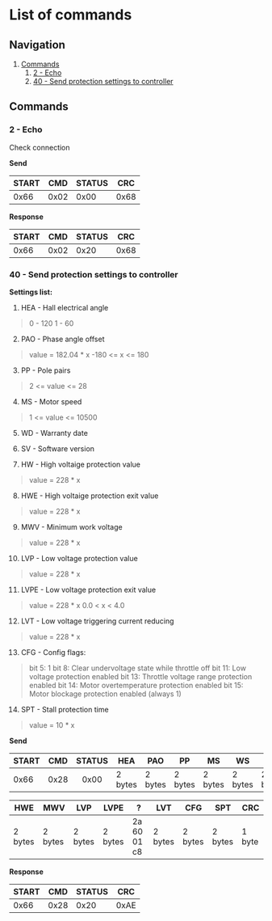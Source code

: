 # List of commands

## Navigation

1. [Commands](#commands)
    1. [2 - Echo](#cmd_2)
    2. [40 - Send protection settings to controller](#cmd_40)

## Commands <a name="commands"></a>

### 2 - Echo <a name="cmd_2"></a>
Check connection

**Send**

|  START |  CMD   | STATUS |  CRC   |
|--------|--------|--------|--------|
|  0x66  |  0x02  |  0x00  |  0x68  |

**Response**

|  START |  CMD   | STATUS |  CRC   |
|--------|--------|--------|--------|
|  0x66  |  0x02  |  0x20  |  0x68  |

### 40 - Send protection settings to controller <a name="cmd_40"></a>
**Settings list:**
1. HEA - Hall electrical angle
> 0 - 120
> 1 - 60

2. PAO - Phase angle offset
> value = 182.04 * x
> -180 <= x <= 180

3. PP  - Pole pairs
> 2 <= value <= 28

4. MS  - Motor speed
> 1 <= value <= 10500

5. WD  - Warranty date
6. SV  - Software version

7. HW  - High voltaige protection value
> value = 228 * x

8. HWE - High voltaige protection exit value
> value = 228 * x

9. MWV - Minimum work voltage
> value = 228 * x

10. LVP - Low voltage protection value
> value = 228 * x

11. LVPE - Low voltage protection exit value
> value = 228 * x
> 0.0 < x < 4.0

12. LVT - Low voltage triggering current reducing
> value = 228 * x

13. CFG - Config flags:
> bit 5:  1
> bit 8:  Clear undervoltage state while throttle off
> bit 11: Low voltage protection enabled
> bit 13: Throttle voltage range protection enabled
> bit 14: Motor overtemperature protection enabled
> bit 15: Motor blockage protection enabled (always 1)

14. SPT - Stall protection time
> value = 10 * x

**Send**

|START | CMD  | STATUS | HEA     | PAO     | PP      | MS      | WS      | SV      | HW      |
|------|------|:------:|---------|---------|---------|---------|---------|---------|---------|
| 0x66 | 0x28 |  0x00  | 2 bytes | 2 bytes | 2 bytes | 2 bytes | 2 bytes | 2 bytes | 2 bytes |

| HWE     | MWV     | LVP     | LVPE    |      ?      | LVT     | CFG     | SPT     | CRC     |
|---------|---------|---------|---------|-------------|---------|---------|---------|---------|
| 2 bytes | 2 bytes | 2 bytes | 2 bytes | 2a 60 01 c8 | 2 bytes | 2 bytes | 2 bytes | 1 byte  |

**Response**

|  START |  CMD   | STATUS |  CRC   |
|--------|--------|--------|--------|
|  0x66  |  0x28  |  0x20  |  0xAE  |

